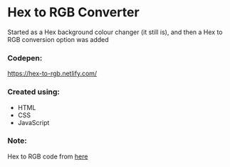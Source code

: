 # Hex to RGB Converter
Started as a Hex background colour changer (it still is), and then a Hex to RGB conversion option was added

### Codepen: ###
https://hex-to-rgb.netlify.com/

### Created using: ###
- HTML
- CSS
- JavaScript

### Note: ###
Hex to RGB code from [here](https://stackoverflow.com/questions/5623838/rgb-to-hex-and-hex-to-rgb/5624139#5624139)

